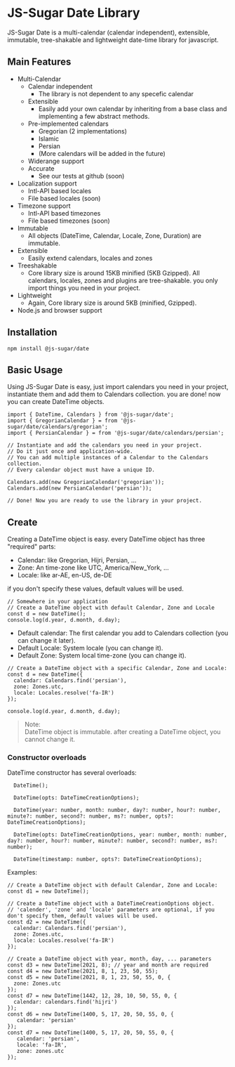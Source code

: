 # JS-Sugar Date Library

JS-Sugar Date is a multi-calendar (calendar independent), extensible, immutable, tree-shakable and lightweight date-time library for javascript.

## Main Features

- Multi-Calendar
  - Calendar independent
    - The library is not dependent to any specefic calendar
  - Extensible
    - Easily add your own calendar by inheriting from a base class and implementing a few abstract methods.
  - Pre-implemented calendars
    - Gregorian (2 implementations)
    - Islamic
    - Persian
    - (More calendars will be added in the future)
  - Widerange support
  - Accurate
    - See our tests at github (soon)
- Localization support 
  - Intl-API based locales
  - File based locales (soon)
- Timezone support
  - Intl-API based timezones
  - File based timezones (soon)
- Immutable
  - All objects (DateTime, Calendar, Locale, Zone, Duration) are immutable.
- Extensible
  - Easily extend calendars, locales and zones
- Treeshakable
  - Core library size is around 15KB minified (5KB Gzipped). All calendars, locales, zones and plugins are tree-shakable. you only import things you need in your project.
- Lightweight
  - Again, Core library size is around 5KB (minified, Gzipped).
- Node.js and browser support

## Installation
```node
npm install @js-sugar/date
```

## Basic Usage
Using JS-Sugar Date is easy, just import calendars you need in your project, instantiate them and add them to Calendars collection. you are done! now you can create DateTime objects.

```
import { DateTime, Calendars } from '@js-sugar/date';
import { GregorianCalendar } = from '@js-sugar/date/calendars/gregorian';
import { PersianCalendar } = from '@js-sugar/date/calendars/persian';

// Instantiate and add the calendars you need in your project.
// Do it just once and application-wide.
// You can add multiple instances of a Calendar to the Calendars collection.
// Every calendar object must have a unique ID.

Calendars.add(new GregorianCalendar('gregorian')); 
Calendars.add(new PersianCalendar('persian'));

// Done! Now you are ready to use the library in your project.
```

## Create
Creating a DateTime object is easy. every DateTime object has three "required" parts:

- Calendar: like Gregorian, Hijri, Persian, ...
- Zone: An time-zone like UTC, America/New_York, ...
- Locale: like ar-AE, en-US, de-DE

if you don't specify these values, default values will be used.


```
// Somewhere in your application
// Create a DateTime object with default Calendar, Zone and Locale
const d = new DateTime(); 
console.log(d.year, d.month, d.day);
```

- Default calendar: The first calendar you add to Calendars collection (you can change it later).
- Default Locale: System locale (you can change it).
- Default Zone: System local time-zone (you can change it).

```
// Create a DateTime object with a specific Calendar, Zone and Locale:
const d = new DateTime({
  calendar: Calendars.find('persian'),
  zone: Zones.utc,
  locale: Locales.resolve('fa-IR')
}); 

console.log(d.year, d.month, d.day);
```

> Note:  
DateTime object is immutable. after creating a DateTime object, you cannot change it.

### Constructor overloads
DateTime constructor has several overloads:

```
  DateTime();

  DateTime(opts: DateTimeCreationOptions);  

  DateTime(year: number, month: number, day?: number, hour?: number, minute?: number, second?: number, ms?: number, opts?: DateTimeCreationOptions);  

  DateTime(opts: DateTimeCreationOptions, year: number, month: number, day?: number, hour?: number, minute?: number, second?: number, ms?: number); 

  DateTime(timestamp: number, opts?: DateTimeCreationOptions);  

```

Examples:  
```
// Create a DateTime object with default Calendar, Zone and Locale:
const d1 = new DateTime(); 

// Create a DateTime object with a DateTimeCreationOptions object.
// 'calender', 'zone' and 'locale' parameters are optional, if you don't specify them, default values will be used.
const d2 = new DateTime({
  calendar: Calendars.find('persian'),
  zone: Zones.utc,
  locale: Locales.resolve('fa-IR')
});

// Create a DateTime object with year, month, day, ... parameters
const d3 = new DateTime(2021, 8); // year and month are required
const d4 = new DateTime(2021, 8, 1, 23, 50, 55);
const d5 = new DateTime(2021, 8, 1, 23, 50, 55, 0, { 
  zone: Zones.utc
});
const d7 = new DateTime(1442, 12, 28, 10, 50, 55, 0, { 
  calendar: calendars.find('hijri')
});
const d6 = new DateTime(1400, 5, 17, 20, 50, 55, 0, {
   calendar: 'persian'
});
const d7 = new DateTime(1400, 5, 17, 20, 50, 55, 0, {
   calendar: 'persian',
   locale: 'fa-IR',
   zone: zones.utc
});
```
